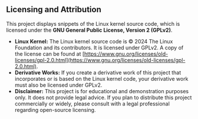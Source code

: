 ## Licensing and Attribution

This project displays snippets of the Linux kernel source code, which is licensed under the **GNU General Public License, Version 2 (GPLv2)**.

*   **Linux Kernel:** The Linux kernel source code is © 2024 The Linux Foundation and its contributors. It is licensed under GPLv2. A copy of the license can be found at [https://www.gnu.org/licenses/old-licenses/gpl-2.0.html](https://www.gnu.org/licenses/old-licenses/gpl-2.0.html).
*   **Derivative Works:** If you create a derivative work of this project that incorporates or is based on the Linux kernel code, your derivative work must also be licensed under GPLv2.
*   **Disclaimer:** This project is for educational and demonstration purposes only. It does not provide legal advice. If you plan to distribute this project commercially or widely, please consult with a legal professional regarding open-source licensing.